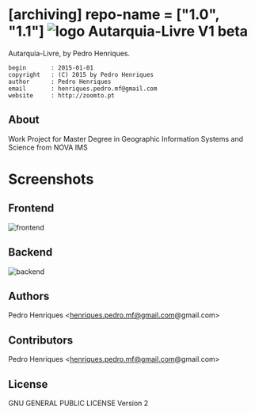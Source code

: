 [archiving]
repo-name = ["1.0", "1.1"]
![logo](http://www.novaims.unl.pt/images/Logo.png "Autarquia-Livre") Autarquia-Livre V1 beta
================================================================

Autarquia-Livre, by Pedro Henriques.

    begin       : 2015-01-01
    copyright   : (C) 2015 by Pedro Henriques
    author      : Pedro Henriques
    email       : henriques.pedro.mf@gmail.com
    website     : http://zoomto.pt

About
-------
Work Project for Master Degree in Geographic Information Systems and Science from NOVA IMS

Screenshots
================================================================
Frontend
-------
![frontend](http://zoomto.pt/github/frontend.png)

Backend
-------
![backend](http://zoomto.pt/github/backend.png)

Authors
-------
Pedro Henriques <henriques.pedro.mf@gmail.com@gmail.com>

Contributors
--------------
Pedro Henriques <henriques.pedro.mf@gmail.com@gmail.com>

License
-------
GNU GENERAL PUBLIC LICENSE Version 2
